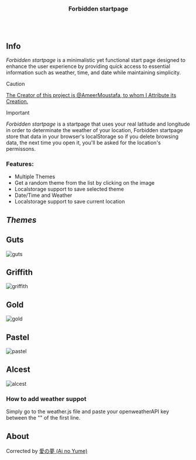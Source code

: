 <div align="center">
  <h3>Forbidden startpage</h3>
</div>
<br><br>

## Info
*Forbidden startpage* is a minimalistic yet functional start page designed to enhance the user experience by providing quick access to essential information such as weather, time, and date while maintaining simplicity.

> [!CAUTION]
> [The Creator of this project is @AmeerMoustafa, to whom I Attribute its Creation.](https://github.com/AmeerMoustafa/Forbidden-startpage)

> [!IMPORTANT]
> *Forbidden startpage* is a startpage that uses your real latitude and longitude in order to determinate the weather of your location, Forbidden startpage store that data in your browser's localStorage so if you delete browsing data, the next time you open it, you'll be asked for the location's permissons.

### Features:

- Multiple Themes
- Get a random theme from the list by clicking on the image
- Localstorage support to save selected theme
- Date/Time and Weather
- Localstorage support to save current location


## *Themes*

## Guts
![guts](https://github.com/ForbiddenShadow/Forbidden-startpage/assets/9211143/c8f331b9-05db-4fa7-86c2-d2bab8b98e8a)

## Griffith
![griffith](https://github.com/ForbiddenShadow/Forbidden-startpage/assets/9211143/fd30d62f-33fd-4c78-bc40-ea44dfc27386)

## Gold
![gold](https://github.com/ForbiddenShadow/Forbidden-startpage/assets/9211143/a9321af0-5f7f-43da-9793-2d78b5ea4ef1)

## Pastel
![pastel](https://github.com/ForbiddenShadow/Forbidden-startpage/assets/9211143/9d72ae80-2ed3-4820-b998-6c709d6a282c)

## Alcest
![alcest](https://github.com/ForbiddenShadow/Forbidden-startpage/assets/9211143/f4f75030-f3a9-4d5a-bdbe-359d7ff3579c)

### How to add weather suppot

Simply go to the weather.js file and paste your openweatherAPI key between the "" of the first line.

## About
Corrected by [愛の夢 (Ai no Yume)](https://github.com/ai-no-yume)
